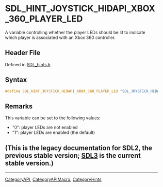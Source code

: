 # SDL_HINT_JOYSTICK_HIDAPI_XBOX_360_PLAYER_LED

A variable controlling whether the player LEDs should be lit to indicate which player is associated with an Xbox 360 controller.

## Header File

Defined in [SDL_hints.h](https://github.com/libsdl-org/SDL/blob/SDL2/include/SDL_hints.h)

## Syntax

```c
#define SDL_HINT_JOYSTICK_HIDAPI_XBOX_360_PLAYER_LED "SDL_JOYSTICK_HIDAPI_XBOX_360_PLAYER_LED"
```

## Remarks

This variable can be set to the following values:

- "0": player LEDs are not enabled
- "1": player LEDs are enabled (the default)

## (This is the legacy documentation for SDL2, the previous stable version; [SDL3](https://wiki.libsdl.org/SDL3/) is the current stable version.)



----
[CategoryAPI](CategoryAPI), [CategoryAPIMacro](CategoryAPIMacro), [CategoryHints](CategoryHints)

